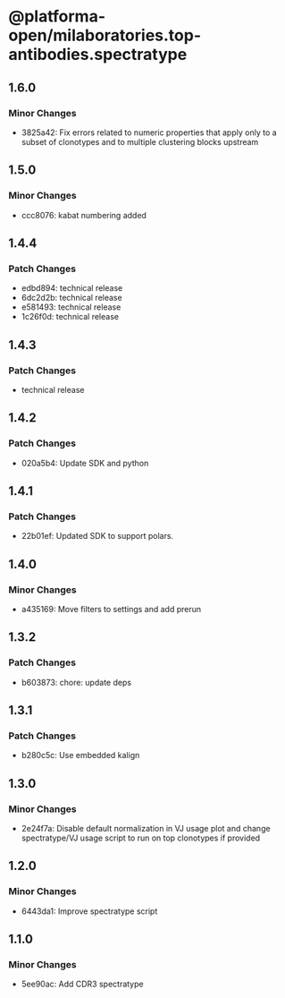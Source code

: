# @platforma-open/milaboratories.top-antibodies.spectratype

## 1.6.0

### Minor Changes

- 3825a42: Fix errors related to numeric properties that apply only to a subset of clonotypes and to multiple clustering blocks upstream

## 1.5.0

### Minor Changes

- ccc8076: kabat numbering added

## 1.4.4

### Patch Changes

- edbd894: technical release
- 6dc2d2b: technical release
- e581493: technical release
- 1c26f0d: technical release

## 1.4.3

### Patch Changes

- technical release

## 1.4.2

### Patch Changes

- 020a5b4: Update SDK and python

## 1.4.1

### Patch Changes

- 22b01ef: Updated SDK to support polars.

## 1.4.0

### Minor Changes

- a435169: Move filters to settings and add prerun

## 1.3.2

### Patch Changes

- b603873: chore: update deps

## 1.3.1

### Patch Changes

- b280c5c: Use embedded kalign

## 1.3.0

### Minor Changes

- 2e24f7a: Disable default normalization in VJ usage plot and change spectratype/VJ usage script to run on top clonotypes if provided

## 1.2.0

### Minor Changes

- 6443da1: Improve spectratype script

## 1.1.0

### Minor Changes

- 5ee90ac: Add CDR3 spectratype
